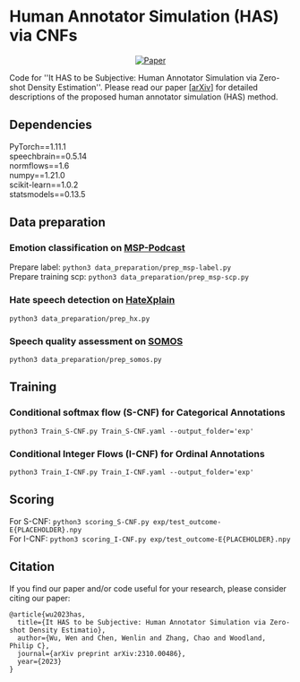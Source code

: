 # Human Annotator Simulation (HAS) via CNFs

<div align="center">

[![Paper](http://img.shields.io/badge/paper-arxiv.2310.00486-B31B1B.svg)](https://arxiv.org/abs/2310.00486)

</div>

Code for ''It HAS to be Subjective: Human Annotator Simulation via Zero-shot Density Estimation''. Please read our paper [[arXiv](https://arxiv.org/abs/2205.02708)] for detailed descriptions of the proposed human annotator simulation (HAS) method.

## Dependencies
PyTorch==1.11.1  
speechbrain==0.5.14  
normflows==1.6  
numpy==1.21.0  
scikit-learn==1.0.2  
statsmodels==0.13.5  

## Data preparation
### Emotion classification on [MSP-Podcast](https://ecs.utdallas.edu/research/researchlabs/msp-lab/MSP-Podcast.html)
Prepare label: `python3 data_preparation/prep_msp-label.py`  
Prepare training scp: `python3 data_preparation/prep_msp-scp.py`
### Hate speech detection on [HateXplain](https://cdn.aaai.org/ojs/17745/17745-13-21239-1-2-20210518.pdf)
`python3 data_preparation/prep_hx.py`
### Speech quality assessment on [SOMOS](https://www.isca-speech.org/archive/interspeech_2022/maniati22_interspeech.html)
`python3 data_preparation/prep_somos.py`

## Training
### Conditional softmax flow (S-CNF) for Categorical Annotations
`python3 Train_S-CNF.py Train_S-CNF.yaml --output_folder='exp'`

### Conditional Integer Flows (I-CNF) for Ordinal Annotations
`python3 Train_I-CNF.py Train_I-CNF.yaml --output_folder='exp'`

## Scoring
For S-CNF: `python3 scoring_S-CNF.py exp/test_outcome-E{PLACEHOLDER}.npy`  
For I-CNF: `python3 scoring_I-CNF.py exp/test_outcome-E{PLACEHOLDER}.npy`

## Citation
If you find our paper and/or code useful for your research, please consider citing our paper:

```
@article{wu2023has,
  title={It HAS to be Subjective: Human Annotator Simulation via Zero-shot Density Estimatio},
  author={Wu, Wen and Chen, Wenlin and Zhang, Chao and Woodland, Philip C},
  journal={arXiv preprint arXiv:2310.00486},
  year={2023}
}
```
